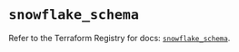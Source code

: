 # `snowflake_schema`

Refer to the Terraform Registry for docs: [`snowflake_schema`](https://registry.terraform.io/providers/snowflake-labs/snowflake/0.94.1/docs/resources/schema).
